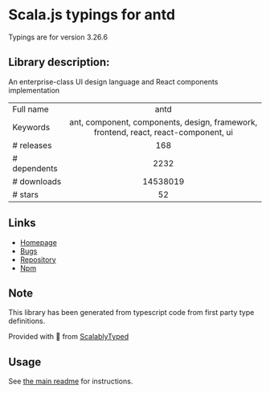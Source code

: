 
# Scala.js typings for antd

Typings are for version 3.26.6

## Library description:
An enterprise-class UI design language and React components implementation

|                    |                 |
| ------------------ | :-------------: |
| Full name          | antd |
| Keywords           | ant, component, components, design, framework, frontend, react, react-component, ui |
| # releases         | 168 |
| # dependents       | 2232 |
| # downloads        | 14538019 |
| # stars            | 52 |

## Links
- [Homepage](http://ant.design/)
- [Bugs](https://github.com/ant-design/ant-design/issues)
- [Repository](https://github.com/ant-design/ant-design)
- [Npm](https://www.npmjs.com/package/antd)
    


## Note
This library has been generated from typescript code from first party type definitions.

Provided with :purple_heart: from [ScalablyTyped](https://github.com/oyvindberg/ScalablyTyped)

## Usage
See [the main readme](../../readme.md) for instructions.


